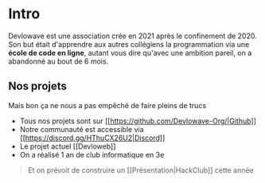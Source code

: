 # Intro
Devlowave est une association crée en 2021 après le confinement de 2020.
Son but était d'apprendre aux autres collégiens la programmation via une **école de code en ligne**, autant vous dire qu'avec une ambition pareil, on a abandonné au bout de 6 mois.

## Nos projets
Mais bon ça ne nous a pas empêché de faire pleins de trucs
- Tous nos projets sont sur [[https://github.com/Devlowave-Org/|Github]]
- Notre communauté est accessible via [[https://discord.gg/HThuCX26U2|Discord]]
- Le projet actuel [[Devloweb]]
- On a réalisé 1 an de club informatique  en 3e 
> Et on prévoit de construire un [[Présentation|HackClub]] cette année


